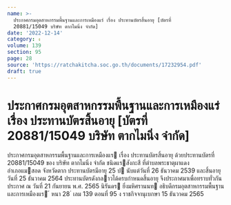 ```yaml
---
name: >-
  ประกาศกรมอุตสาหกรรมพื้นฐานและการเหมืองแร่ เรื่อง ประทานบัตรสิ้นอายุ [บัตรที่
  20881/15049 บริษัท ตากไมนิ่ง จำกัด]
date: '2022-12-14'
category: ง
volume: 139
section: 95
page: 28
source: 'https://ratchakitcha.soc.go.th/documents/17232954.pdf'
draft: true
---
```


# ประกาศกรมอุตสาหกรรมพื้นฐานและการเหมืองแร่ เรื่อง ประทานบัตรสิ้นอายุ [บัตรที่ 20881/15049 บริษัท ตากไมนิ่ง จำกัด]

ประกาศกรมอุตสาหกรรมพื้นฐานและการเหมืองแร เรื่อง ประทานบัตรสิ้นอายุ ด้วยประทานบัตรที่ 20881/15049 ของ บริษัท ตากไมนิ่ง จํากัด ชนิดแรสังกะสี ที่ตําบลพระธาตุผาแดง อําเภอแมสอด จังหวัดตาก ประทานบัตรมีอายุ 25 ป นับแต่วันที่ 26 ธันวาคม 2539 และสิ้นอายุวันที่ 25 ธันวาคม 2564 ประทานบัตรดังกลาวได้ครบกําหนดสิ้นอายุ จึงประกาศมาเพื่อทราบทั่วกัน ประกาศ ณ วันที่ 21 กันยายน พ.ศ. 2565 นิรันดร ยิ่งมหิศรานนท อธิบดีกรมอุตสาหกรรมพื้นฐานและการเหมืองแร ้ หนา 28 ่ เลม 139 ตอนที่ 95 ง ราชกิจจานุเบกษา 15 ธันวาคม 2565
